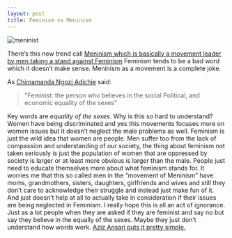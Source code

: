 ```yaml
---
layout: post
title: Feminism vs Meninism
---
```


![meninist](https://pbs.twimg.com/profile_images/555559187732627457/FR5ZYdq4.jpeg)

There’s this new trend call [Meninism which is basically a movement leader by men taking a stand against Feminism](http://www.buzzfeed.com/rossalynwarren/men-are-calling-themselves-meninists-to-take-a-stand-against)
Feminism tends to be a bad word which it doesn’t make sense. Meninism as a movement is a complete joke. 



As [Chimamanda Ngozi Adichie](https://www.youtube.com/watch?v=hg3umXU_qWc) said:

>"Feminist: the person who believes in the social
>Political, and economic equality of the sexes”



Key words are *equality of the sexes*. Why is this so hard to understand? Women have being discriminated and yes this movements focuses more on women issues but it doesn’t neglect the male problems as well. Feminism is just the wild idea that women are people. Men suffer too from the lack of compassion and understanding of our society, the thing about feminism not taken seriously is just the population of women that are oppressed by society is larger or at least more obvious is larger than the male. People just need to educate themselves more about what feminism stands for. It worries me that this so called men in the “movement of Meninism” have moms, grandmothers, sisters, daughters, girlfriends and wives and still they don’t care to acknowledge their struggle and instead just make fun of it. And just doesn’t help at all to actually take in consideration if their issues are being neglected in Feminism. I really hope this is all an act of ignorance. Just as a lot people when they are asked if they are feminist and say no but say they believe in the equally of the sexes. Maybe they just don’t understand how words work. [Aziz Ansari puts it pretty simple.](https://www.youtube.com/watch?v=Sz7ZzQbSiGA)
